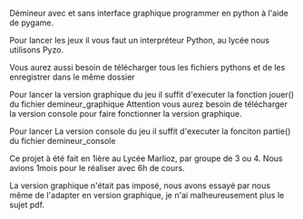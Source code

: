 Démineur avec et sans interface graphique programmer en python à l'aide de pygame.

Pour lancer les jeux il vous faut un interpréteur Python, au lycée nous utilisons Pyzo.

Vous aurez aussi besoin de télécharger tous les fichiers pythons et de les enregistrer dans le même dossier

Pour lancer la version graphique du jeu il suffit d'executer la fonction jouer() du fichier demineur_graphique
Attention vous aurez besoin de télécharger la version console pour faire fonctionner la version graphique.

Pour lancer La version console du jeu il suffit d'executer la fonciton partie() du fichier demineur_console

Ce projet à été fait en 1ière au Lycée Marlioz, par groupe de 3 ou 4. Nous avions 1mois pour le réaliser avec 6h de cours.

La version graphique n'était pas imposé, nous avons essayé par nous même de l'adapter en version graphique, je n'ai malheureusement plus le sujet pdf.
